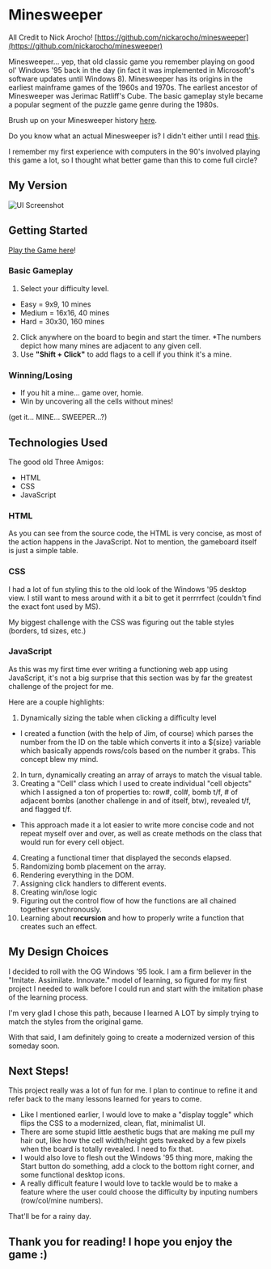 # Minesweeper

All Credit to Nick Arocho! [https://github.com/nickarocho/minesweeper](https://github.com/nickarocho/minesweeper)

Minesweeper... yep, that old classic game you remember playing on good ol' Windows '95 back in the day (in fact it was implemented in Microsoft's software updates until Windows 8). Minesweeper has its origins in the earliest mainframe games of the 1960s and 1970s. The earliest ancestor of Minesweeper was Jerimac Ratliff's Cube. The basic gameplay style became a popular segment of the puzzle game genre during the 1980s.

Brush up on your Minesweeper history [here](<https://en.wikipedia.org/wiki/Minesweeper_(video_game)>).

Do you know what an actual Minesweeper is? I didn't either until I read [this](https://en.wikipedia.org/wiki/Minesweeper).

I remember my first experience with computers in the 90's involved playing this game a lot, so I thought what better game than this to come full circle?

## My Version

![UI Screenshot](https://i.imgur.com/LUzYddy.png)

## Getting Started

[Play the Game here](https://nickarocho.github.io/minesweeper/)!

### Basic Gameplay

1. Select your difficulty level.

- Easy = 9x9, 10 mines
- Medium = 16x16, 40 mines
- Hard = 30x30, 160 mines

2. Click anywhere on the board to begin and start the timer.
   \*The numbers depict how many mines are adjacent to any given cell.
3. Use **"Shift + Click"** to add flags to a cell if you think it's a mine.

### Winning/Losing

- If you hit a mine... game over, homie.
- Win by uncovering all the cells without mines!

(get it... MINE... SWEEPER...?)

## Technologies Used

The good old Three Amigos:

- HTML
- CSS
- JavaScript

### HTML

As you can see from the source code, the HTML is very concise, as most of the action happens in the JavaScript. Not to mention, the gameboard itself is just a simple table.

### CSS

I had a lot of fun styling this to the old look of the Windows '95 desktop view. I still want to mess around with it a bit to get it perrrrfect (couldn't find the exact font used by MS).

My biggest challenge with the CSS was figuring out the table styles (borders, td sizes, etc.)

### JavaScript

As this was my first time ever writing a functioning web app using JavaScript, it's not a big surprise that this section was by far the greatest challenge of the project for me.

Here are a couple highlights:

1. Dynamically sizing the table when clicking a difficulty level

- I created a function (with the help of Jim, of course) which parses the number from the ID on the table which converts it into a \${size} variable which basically appends rows/cols based on the number it grabs. This concept blew my mind.

2. In turn, dynamically creating an array of arrays to match the visual table.
3. Creating a "Cell" class which I used to create individual "cell objects" which I assigned a ton of properties to: row#, col#, bomb t/f, # of adjacent bombs (another challenge in and of itself, btw), revealed t/f, and flagged t/f.

- This approach made it a lot easier to write more concise code and not repeat myself over and over, as well as create methods on the class that would run for every cell object.

4. Creating a functional timer that displayed the seconds elapsed.
5. Randomizing bomb placement on the array.
6. Rendering everything in the DOM.
7. Assigning click handlers to different events.
8. Creating win/lose logic
9. Figuring out the control flow of how the functions are all chained together synchronously.
10. Learning about **recursion** and how to properly write a function that creates such an effect.

## My Design Choices

I decided to roll with the OG Windows '95 look. I am a firm believer in the "Imitate. Assimilate. Innovate." model of learning, so figured for my first project I needed to walk before I could run and start with the imitation phase of the learning process.

I'm very glad I chose this path, because I learned A LOT by simply trying to match the styles from the original game.

With that said, I am definitely going to create a modernized version of this someday soon.

## Next Steps!

This project really was a lot of fun for me. I plan to continue to refine it and refer back to the many lessons learned for years to come.

- Like I mentioned earlier, I would love to make a "display toggle" which flips the CSS to a modernized, clean, flat, minimalist UI.
- There are some stupid little aesthetic bugs that are making me pull my hair out, like how the cell width/height gets tweaked by a few pixels when the board is totally revealed. I need to fix that.
- I would also love to flesh out the Windows '95 thing more, making the Start button do something, add a clock to the bottom right corner, and some functional desktop icons.
- A really difficult feature I would love to tackle would be to make a feature where the user could choose the difficulty by inputing numbers (row/col/mine numbers).

That'll be for a rainy day.

## Thank you for reading! I hope you enjoy the game :)
